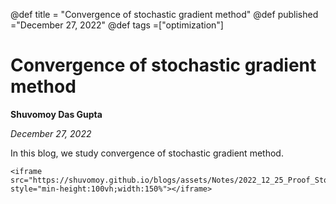 @def title = "Convergence of stochastic gradient method"
@def published ="December 27, 2022"
@def tags =["optimization"]

# Convergence of stochastic gradient method

**Shuvomoy Das Gupta**

*December 27, 2022*

In this blog, we study convergence of stochastic gradient method.

~~~
<iframe src="https://shuvomoy.github.io/blogs/assets/Notes/2022_12_25_Proof_Stochastic_Gradient_Descent.pdf" style="min-height:100vh;width:150%"></iframe>
~~~

